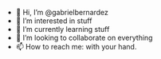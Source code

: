 - 👋 Hi, I’m @gabrielbernardez
- 👀 I’m interested in stuff
- 🌱 I’m currently learning stuff
- 💞️ I’m looking to collaborate on everything
- 📫 How to reach me: with your hand.

<!---
gabrielbernardez/gabrielbernardez is a ✨ special ✨ repository because its `README.md` (this file) appears on your GitHub profile.
You can click the Preview link to take a look at your changes.
--->
